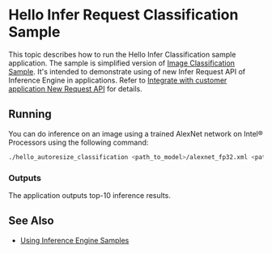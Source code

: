 # Hello Infer Request Classification Sample

This topic describes how to run the Hello Infer Classification sample application.
The sample is simplified version of [Image Classification Sample](./samples/classification_sample/README.md).
It's intended to demonstrate using of new Infer Request API of Inference Engine in applications. Refer to 
[Integrate with customer application New Request API](./docs/Inference_Engine_Developer_Guide/Integrate_with_customer_application_new_API.md) for details.

## Running

You can do inference on an image using a trained AlexNet network on Intel&reg; Processors using the following command:
```sh
./hello_autoresize_classification <path_to_model>/alexnet_fp32.xml <path_to_image>/cat.bmp CPU
```

### Outputs

The application outputs top-10 inference results. 


## See Also 
* [Using Inference Engine Samples](./docs/Inference_Engine_Developer_Guide/Samples_Overview.md)
